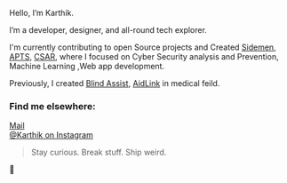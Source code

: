 Hello, I’m Karthik.

I’m a developer, designer, and all-round tech explorer.

I'm currently contributing to open Source projects and Created [Sidemen](https://github.com/Karthikxp/Sidemen), [APTS](https://github.com/Karthikxp/Ambulance-Prioritized-Traffic-System), [CSAR](https://github.com/Karthikxp/C-SAR), where I focused on Cyber Security analysis and Prevention, Machine Learning ,Web app development. 

Previously, I created [Blind Assist](https://github.com/Karthikxp/BlindAssist), [AidLink](https://github.com/Karthikxp/AidLink) in medical feild.

### Find me elsewhere:


[Mail](karthik.manikandanmk@gmail.com) <br />
[@Karthik on Instagram](https://www.instagram.com/_.karthik_._/)
> Stay curious. Break stuff. Ship weird.

👊
